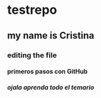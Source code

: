 # testrepo

## my name is Cristina

### editing the file

#### primeros pasos con GitHub

##### ojala aprenda todo el temario

